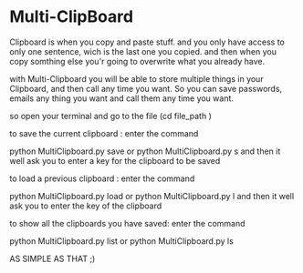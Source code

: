 # Multi-ClipBoard

Clipboard is when you copy and paste stuff. and you only have access to only one sentence, wich is the last one you copied. and then when you copy somthing else you'r going to overwrite what you already have.

with Multi-Clipboard you will be able to store multiple things in your Clipboard, and then call any time you want. So you can save passwords, emails any thing you want and call them any time you want.

so open your terminal and go to the file (cd file_path )

to save the current clipboard : enter the command

python MultiClipboard.py save        or       python MultiClipboard.py s         and then it well ask you to enter a key for the clipboard to be saved




to load a previous clipboard :   enter the command

python MultiClipboard.py load        or       python MultiClipboard.py l    and then it well ask you to enter the key of the clipboard


to show all the clipboards you have saved:  enter the command

python MultiClipboard.py list        or       python MultiClipboard.py ls




AS SIMPLE AS THAT ;)
